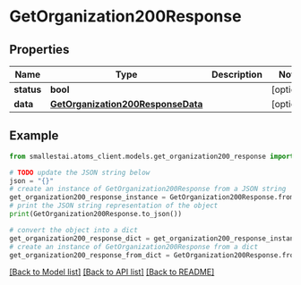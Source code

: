 # GetOrganization200Response


## Properties

Name | Type | Description | Notes
------------ | ------------- | ------------- | -------------
**status** | **bool** |  | [optional] 
**data** | [**GetOrganization200ResponseData**](GetOrganization200ResponseData.md) |  | [optional] 

## Example

```python
from smallestai.atoms_client.models.get_organization200_response import GetOrganization200Response

# TODO update the JSON string below
json = "{}"
# create an instance of GetOrganization200Response from a JSON string
get_organization200_response_instance = GetOrganization200Response.from_json(json)
# print the JSON string representation of the object
print(GetOrganization200Response.to_json())

# convert the object into a dict
get_organization200_response_dict = get_organization200_response_instance.to_dict()
# create an instance of GetOrganization200Response from a dict
get_organization200_response_from_dict = GetOrganization200Response.from_dict(get_organization200_response_dict)
```
[[Back to Model list]](../README.md#documentation-for-models) [[Back to API list]](../README.md#documentation-for-api-endpoints) [[Back to README]](../README.md)


